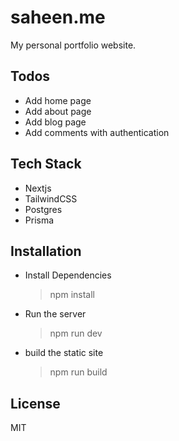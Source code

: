 # saheen.me

My personal portfolio website.

## Todos

- Add home page
- Add about page
- Add blog page
- Add comments with authentication

## Tech Stack

- Nextjs
- TailwindCSS
- Postgres
- Prisma

## Installation

- Install Dependencies
  > npm install
- Run the server
  > npm run dev
- build the static site
  > npm run build

## License

MIT
